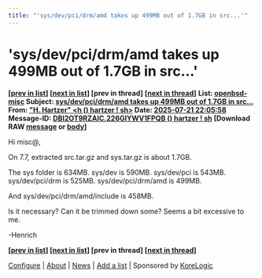```yaml
---
title: "'sys/dev/pci/drm/amd takes up 499MB out of 1.7GB in src...'"
---
```


# 'sys/dev/pci/drm/amd takes up 499MB out of 1.7GB in src...'

**\[[prev in list](https://marc.info/?l=openbsd-misc&m=175313250627424&w=2)\] \[[next in list](https://marc.info/?l=openbsd-misc&m=175314385232647&w=2)\] \[prev in thread\] \[[next in thread](https://marc.info/?l=openbsd-misc&m=175315163303342&w=2)\]** 
**List:       [openbsd-misc](https://marc.info/?l=openbsd-misc&r=1&w=2)
Subject:    [sys/dev/pci/drm/amd takes up 499MB out of 1.7GB in src...](https://marc.info/?t=175313567100004&r=1&w=2)
From:       ["H. Hartzer" <h () hartzer ! sh>](https://marc.info/?a=174370661400002&r=1&w=2)
Date:       [2025-07-21 22:05:58](https://marc.info/?l=openbsd-misc&r=1&w=2&b=202507)
Message-ID: [DBI2OT9RZAIC.226GIYWV1FPQB () hartzer ! sh](https://marc.info/?i=DBI2OT9RZAIC.226GIYWV1FPQB%20\(\)%20hartzer%20!%20sh)
\[Download RAW [message](https://marc.info/?l=openbsd-misc&m=175313564329081&q=mbox) or [body](https://marc.info/?l=openbsd-misc&m=175313564329081&q=raw)\]**

Hi misc@,

On 7.7, extracted src.tar.gz and sys.tar.gz is about 1.7GB.

The sys folder is 634MB.
sys/dev is 590MB.
sys/dev/pci is 543MB.
sys/dev/pci/drm is 525MB.
sys/dev/pci/drm/amd is 499MB.

And sys/dev/pci/drm/amd/include is 458MB.

Is it necessary? Can it be trimmed down some? Seems a bit excessive to
me.

-Henrich

**\[[prev in list](https://marc.info/?l=openbsd-misc&m=175313250627424&w=2)\] \[[next in list](https://marc.info/?l=openbsd-misc&m=175314385232647&w=2)\] \[prev in thread\] \[[next in thread](https://marc.info/?l=openbsd-misc&m=175315163303342&w=2)\]** 

  

[Configure](https://marc.info/?q=configure) | [About](https://marc.info/?q=about) | [News](https://marc.info/?q=news) | [Add a list](mailto:webguy@marc.info?subject=Add%20a%20list%20to%20MARC) | Sponsored by [KoreLogic](http://www.korelogic.com/)